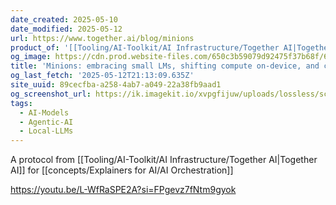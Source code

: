 ```yaml
---
date_created: 2025-05-10
date_modified: 2025-05-12
url: https://www.together.ai/blog/minions
product_of: '[[Tooling/AI-Toolkit/AI Infrastructure/Together AI|Together AI]]'
og_image: https://cdn.prod.website-files.com/650c3b59079d92475f37b68f/67bce47cb9bd3577aef82d00_minions-og-image.png
title: 'Minions: embracing small LMs, shifting compute on-device, and cutting cloud costs in the process'
og_last_fetch: '2025-05-12T21:13:09.635Z'
site_uuid: 89cecfba-a258-4ab7-a049-22a38fb9aad1
og_screenshot_url: https://ik.imagekit.io/xvpgfijuw/uploads/lossless/screenshots/20250528_MinionS_og_screenshot.jpeg
tags:
  - AI-Models
  - Agentic-AI
  - Local-LLMs
---
```


A protocol from [[Tooling/AI-Toolkit/AI Infrastructure/Together AI|Together AI]] for [[concepts/Explainers for AI/AI Orchestration]] 

https://youtu.be/L-WfRaSPE2A?si=FPgevz7fNtm9gyok